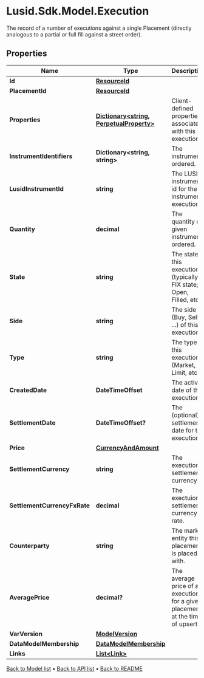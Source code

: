 # Lusid.Sdk.Model.Execution
The record of a number of executions against a single Placement (directly analogous to a partial or full fill against a street order).

## Properties

Name | Type | Description | Notes
------------ | ------------- | ------------- | -------------
**Id** | [**ResourceId**](ResourceId.md) |  | 
**PlacementId** | [**ResourceId**](ResourceId.md) |  | 
**Properties** | [**Dictionary&lt;string, PerpetualProperty&gt;**](PerpetualProperty.md) | Client-defined properties associated with this execution. | [optional] 
**InstrumentIdentifiers** | **Dictionary&lt;string, string&gt;** | The instrument ordered. | 
**LusidInstrumentId** | **string** | The LUSID instrument id for the instrument execution. | 
**Quantity** | **decimal** | The quantity of given instrument ordered. | 
**State** | **string** | The state of this execution (typically a FIX state; Open, Filled, etc). | 
**Side** | **string** | The side (Buy, Sell, ...) of this execution. | 
**Type** | **string** | The type of this execution (Market, Limit, etc). | 
**CreatedDate** | **DateTimeOffset** | The active date of this execution. | 
**SettlementDate** | **DateTimeOffset?** | The (optional) settlement date for this execution | [optional] 
**Price** | [**CurrencyAndAmount**](CurrencyAndAmount.md) |  | 
**SettlementCurrency** | **string** | The execution&#39;s settlement currency. | 
**SettlementCurrencyFxRate** | **decimal** | The exectuion&#39;s settlement currency rate. | 
**Counterparty** | **string** | The market entity this placement is placed with. | 
**AveragePrice** | **decimal?** | The average price of all executions for a given placement at the time of upsert | [optional] 
**VarVersion** | [**ModelVersion**](ModelVersion.md) |  | [optional] 
**DataModelMembership** | [**DataModelMembership**](DataModelMembership.md) |  | [optional] 
**Links** | [**List&lt;Link&gt;**](Link.md) |  | [optional] 

[Back to Model list](../README.md#documentation-for-models) &#8226; [Back to API list](../README.md#documentation-for-api-endpoints) &#8226; [Back to README](../README.md)

